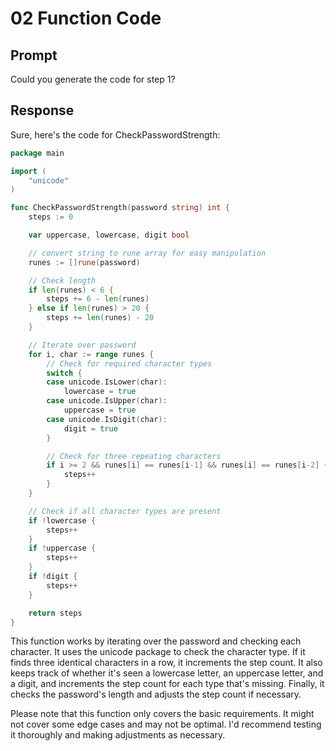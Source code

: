 # 02 Function Code

## Prompt

Could you generate the code for step 1?

## Response

Sure, here's the code for CheckPasswordStrength:

```go
package main

import (
    "unicode"
)

func CheckPasswordStrength(password string) int {
    steps := 0

    var uppercase, lowercase, digit bool

    // convert string to rune array for easy manipulation
    runes := []rune(password)

    // Check length
    if len(runes) < 6 {
        steps += 6 - len(runes)
    } else if len(runes) > 20 {
        steps += len(runes) - 20
    }

    // Iterate over password
    for i, char := range runes {
        // Check for required character types
        switch {
        case unicode.IsLower(char):
            lowercase = true
        case unicode.IsUpper(char):
            uppercase = true
        case unicode.IsDigit(char):
            digit = true
        }

        // Check for three repeating characters
        if i >= 2 && runes[i] == runes[i-1] && runes[i] == runes[i-2] {
            steps++
        }
    }

    // Check if all character types are present
    if !lowercase {
        steps++
    }
    if !uppercase {
        steps++
    }
    if !digit {
        steps++
    }

    return steps
}
```

This function works by iterating over the password and checking each character. It uses the unicode package to check the character type. If it finds three identical characters in a row, it increments the step count. It also keeps track of whether it's seen a lowercase letter, an uppercase letter, and a digit, and increments the step count for each type that's missing. Finally, it checks the password's length and adjusts the step count if necessary.

Please note that this function only covers the basic requirements. It might not cover some edge cases and may not be optimal. I'd recommend testing it thoroughly and making adjustments as necessary.

